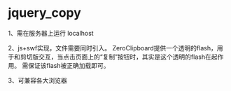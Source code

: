 # jquery_copy

1、需在服务器上运行 localhost

2、js+swf实现，文件需要同时引入。
ZeroClipboard提供一个透明的flash，用于和剪切版交互，当点击页面上的“复制”按钮时，其实是这个透明的flash在起作用。
需保证该flash被正确加载即可。

3、可兼容各大浏览器
